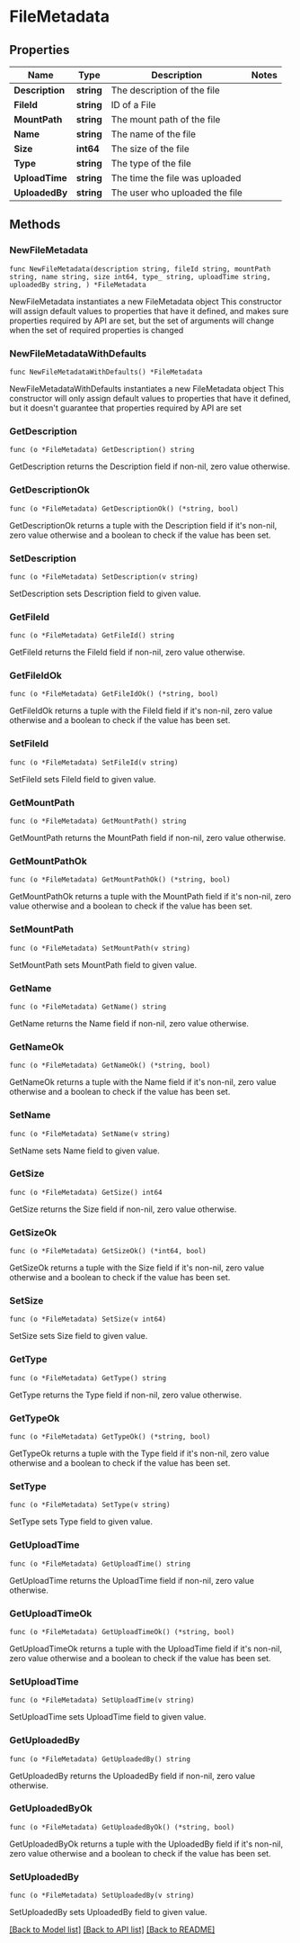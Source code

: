 # FileMetadata

## Properties

Name | Type | Description | Notes
------------ | ------------- | ------------- | -------------
**Description** | **string** | The description of the file | 
**FileId** | **string** | ID of a File | 
**MountPath** | **string** | The mount path of the file | 
**Name** | **string** | The name of the file | 
**Size** | **int64** | The size of the file | 
**Type** | **string** | The type of the file | 
**UploadTime** | **string** | The time the file was uploaded | 
**UploadedBy** | **string** | The user who uploaded the file | 

## Methods

### NewFileMetadata

`func NewFileMetadata(description string, fileId string, mountPath string, name string, size int64, type_ string, uploadTime string, uploadedBy string, ) *FileMetadata`

NewFileMetadata instantiates a new FileMetadata object
This constructor will assign default values to properties that have it defined,
and makes sure properties required by API are set, but the set of arguments
will change when the set of required properties is changed

### NewFileMetadataWithDefaults

`func NewFileMetadataWithDefaults() *FileMetadata`

NewFileMetadataWithDefaults instantiates a new FileMetadata object
This constructor will only assign default values to properties that have it defined,
but it doesn't guarantee that properties required by API are set

### GetDescription

`func (o *FileMetadata) GetDescription() string`

GetDescription returns the Description field if non-nil, zero value otherwise.

### GetDescriptionOk

`func (o *FileMetadata) GetDescriptionOk() (*string, bool)`

GetDescriptionOk returns a tuple with the Description field if it's non-nil, zero value otherwise
and a boolean to check if the value has been set.

### SetDescription

`func (o *FileMetadata) SetDescription(v string)`

SetDescription sets Description field to given value.


### GetFileId

`func (o *FileMetadata) GetFileId() string`

GetFileId returns the FileId field if non-nil, zero value otherwise.

### GetFileIdOk

`func (o *FileMetadata) GetFileIdOk() (*string, bool)`

GetFileIdOk returns a tuple with the FileId field if it's non-nil, zero value otherwise
and a boolean to check if the value has been set.

### SetFileId

`func (o *FileMetadata) SetFileId(v string)`

SetFileId sets FileId field to given value.


### GetMountPath

`func (o *FileMetadata) GetMountPath() string`

GetMountPath returns the MountPath field if non-nil, zero value otherwise.

### GetMountPathOk

`func (o *FileMetadata) GetMountPathOk() (*string, bool)`

GetMountPathOk returns a tuple with the MountPath field if it's non-nil, zero value otherwise
and a boolean to check if the value has been set.

### SetMountPath

`func (o *FileMetadata) SetMountPath(v string)`

SetMountPath sets MountPath field to given value.


### GetName

`func (o *FileMetadata) GetName() string`

GetName returns the Name field if non-nil, zero value otherwise.

### GetNameOk

`func (o *FileMetadata) GetNameOk() (*string, bool)`

GetNameOk returns a tuple with the Name field if it's non-nil, zero value otherwise
and a boolean to check if the value has been set.

### SetName

`func (o *FileMetadata) SetName(v string)`

SetName sets Name field to given value.


### GetSize

`func (o *FileMetadata) GetSize() int64`

GetSize returns the Size field if non-nil, zero value otherwise.

### GetSizeOk

`func (o *FileMetadata) GetSizeOk() (*int64, bool)`

GetSizeOk returns a tuple with the Size field if it's non-nil, zero value otherwise
and a boolean to check if the value has been set.

### SetSize

`func (o *FileMetadata) SetSize(v int64)`

SetSize sets Size field to given value.


### GetType

`func (o *FileMetadata) GetType() string`

GetType returns the Type field if non-nil, zero value otherwise.

### GetTypeOk

`func (o *FileMetadata) GetTypeOk() (*string, bool)`

GetTypeOk returns a tuple with the Type field if it's non-nil, zero value otherwise
and a boolean to check if the value has been set.

### SetType

`func (o *FileMetadata) SetType(v string)`

SetType sets Type field to given value.


### GetUploadTime

`func (o *FileMetadata) GetUploadTime() string`

GetUploadTime returns the UploadTime field if non-nil, zero value otherwise.

### GetUploadTimeOk

`func (o *FileMetadata) GetUploadTimeOk() (*string, bool)`

GetUploadTimeOk returns a tuple with the UploadTime field if it's non-nil, zero value otherwise
and a boolean to check if the value has been set.

### SetUploadTime

`func (o *FileMetadata) SetUploadTime(v string)`

SetUploadTime sets UploadTime field to given value.


### GetUploadedBy

`func (o *FileMetadata) GetUploadedBy() string`

GetUploadedBy returns the UploadedBy field if non-nil, zero value otherwise.

### GetUploadedByOk

`func (o *FileMetadata) GetUploadedByOk() (*string, bool)`

GetUploadedByOk returns a tuple with the UploadedBy field if it's non-nil, zero value otherwise
and a boolean to check if the value has been set.

### SetUploadedBy

`func (o *FileMetadata) SetUploadedBy(v string)`

SetUploadedBy sets UploadedBy field to given value.



[[Back to Model list]](../README.md#documentation-for-models) [[Back to API list]](../README.md#documentation-for-api-endpoints) [[Back to README]](../README.md)


